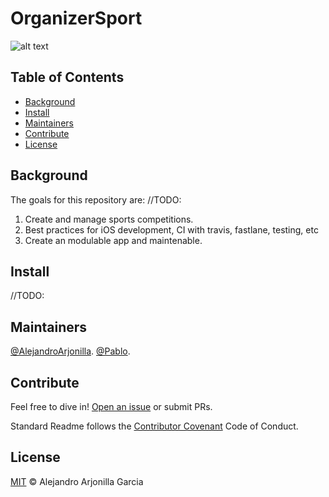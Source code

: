# OrganizerSport
![alt text](https://ec.europa.eu/sport/sites/sport/files/shutterstock_304691351.jpg)
## Table of Contents

- [Background](#background)
- [Install](#install)
- [Maintainers](#maintainers)
- [Contribute](#contribute)
- [License](#license)

## Background
The goals for this repository are:
//TODO:

1. Create and manage sports competitions.
2. Best practices for iOS development, CI with travis, fastlane, testing, etc
3. Create an modulable app and maintenable.


## Install
//TODO:

## Maintainers

[@AlejandroArjonilla](https://github.com/alexkater).
[@Pablo](https://github.com/pablodeafsapps).

## Contribute

Feel free to dive in! [Open an issue](https://github.com/alexkater/OrganizerSport_IOS/issues/new) or submit PRs.

Standard Readme follows the [Contributor Covenant](http://contributor-covenant.org/version/1/3/0/) Code of Conduct.

## License

[MIT](LICENSE) © Alejandro Arjonilla Garcia
